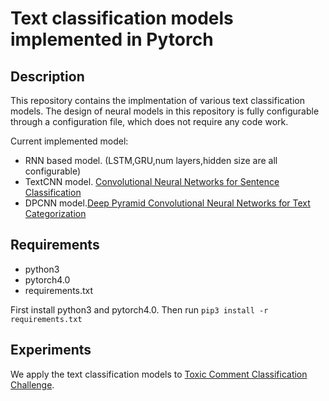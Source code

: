 # Text classification models implemented in Pytorch

## Description

This repository contains the implmentation of various text classification models. The design of neural models in this repository is fully configurable through a configuration file, which does not require any code work.

Current implemented model:

* RNN based model. (LSTM,GRU,num layers,hidden size are all configurable)
* TextCNN model. [Convolutional Neural Networks for Sentence Classification
](https://arxiv.org/abs/1408.5882)
* DPCNN model.[Deep Pyramid Convolutional Neural Networks for Text Categorization
](https://ai.tencent.com/ailab/media/publications/ACL3-Brady.pdf)

## Requirements

* python3
* pytorch4.0
* requirements.txt

First install python3 and pytorch4.0. Then run `pip3 install -r requirements.txt`

## Experiments

We apply the text classification models to [Toxic Comment Classification Challenge](https://www.kaggle.com/c/jigsaw-toxic-comment-classification-challenge).
